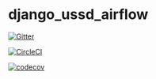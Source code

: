 # django_ussd_airflow

[![Gitter](https://badges.gitter.im/mwaaas/django_ussd_airflow.svg)](https://gitter.im/mwaaas/django_ussd_airflow?utm_source=badge&utm_medium=badge&utm_campaign=pr-badge&utm_content=badge)

[![CircleCI](https://circleci.com/gh/mwaaas/django_ussd_airflow.svg?style=svg)](https://circleci.com/gh/mwaaas/django_ussd_airflow)

[![codecov](https://codecov.io/gh/mwaaas/django_ussd_airflow/branch/master/graph/badge.svg)](https://codecov.io/gh/mwaaas/django_ussd_airflow)
